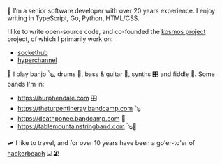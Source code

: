 
🔭 I’m a senior software developer with over 20 years experience. I enjoy writing in TypeScript, Go, Python, HTML/CSS. 

I like to write open-source code, and co-founded the [kosmos project](https://kosmos.org) project, of which I primarily work on:
  - [sockethub](https://github.com/sockethub/sockethub)
  - [hyperchannel](https://github.com/67p/hyperchannel)


🎵 I play banjo 🪕, drums 🥁, bass & guitar 🎸, synths 🎛️ and fiddle 🎻. Some bands I'm in:
  - https://hurphendale.com 🎛️
  - https://theturpentineray.bandcamp.com 🪕
  - https://deathponee.bandcamp.com 🥁
  - https://tablemountainstringband.com 🪕🎻


🛩 I like to travel, and for over 10 years have been a go'er-to'er of [hackerbeach](https://hackerbeach.org/) 💻🏖





